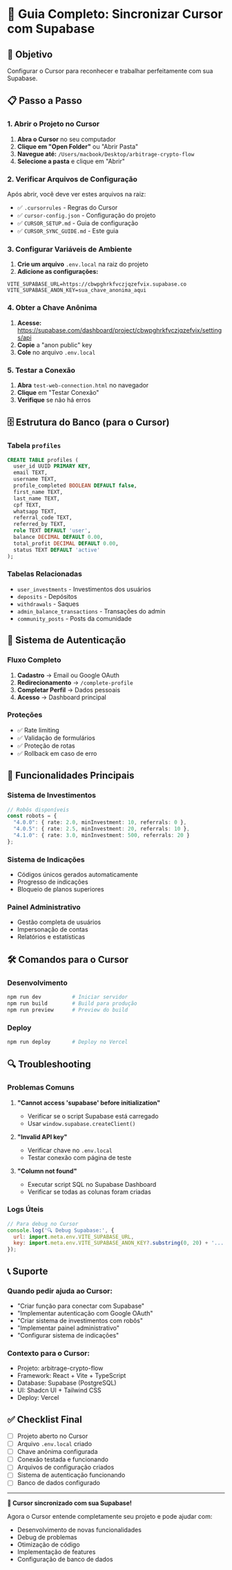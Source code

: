 # 🔗 Guia Completo: Sincronizar Cursor com Supabase

## 🎯 **Objetivo**
Configurar o Cursor para reconhecer e trabalhar perfeitamente com sua Supabase.

## 📋 **Passo a Passo**

### **1. Abrir o Projeto no Cursor**
1. **Abra o Cursor** no seu computador
2. **Clique em "Open Folder"** ou "Abrir Pasta"
3. **Navegue até:** `/Users/macbook/Desktop/arbitrage-crypto-flow`
4. **Selecione a pasta** e clique em "Abrir"

### **2. Verificar Arquivos de Configuração**
Após abrir, você deve ver estes arquivos na raiz:
- ✅ `.cursorrules` - Regras do Cursor
- ✅ `cursor-config.json` - Configuração do projeto
- ✅ `CURSOR_SETUP.md` - Guia de configuração
- ✅ `CURSOR_SYNC_GUIDE.md` - Este guia

### **3. Configurar Variáveis de Ambiente**
1. **Crie um arquivo** `.env.local` na raiz do projeto
2. **Adicione as configurações:**
```env
VITE_SUPABASE_URL=https://cbwpghrkfvczjqzefvix.supabase.co
VITE_SUPABASE_ANON_KEY=sua_chave_anonima_aqui
```

### **4. Obter a Chave Anônima**
1. **Acesse:** https://supabase.com/dashboard/project/cbwpghrkfvczjqzefvix/settings/api
2. **Copie** a "anon public" key
3. **Cole** no arquivo `.env.local`

### **5. Testar a Conexão**
1. **Abra** `test-web-connection.html` no navegador
2. **Clique** em "Testar Conexão"
3. **Verifique** se não há erros

## 🗄️ **Estrutura do Banco (para o Cursor)**

### **Tabela `profiles`**
```sql
CREATE TABLE profiles (
  user_id UUID PRIMARY KEY,
  email TEXT,
  username TEXT,
  profile_completed BOOLEAN DEFAULT false,
  first_name TEXT,
  last_name TEXT,
  cpf TEXT,
  whatsapp TEXT,
  referral_code TEXT,
  referred_by TEXT,
  role TEXT DEFAULT 'user',
  balance DECIMAL DEFAULT 0.00,
  total_profit DECIMAL DEFAULT 0.00,
  status TEXT DEFAULT 'active'
);
```

### **Tabelas Relacionadas**
- `user_investments` - Investimentos dos usuários
- `deposits` - Depósitos
- `withdrawals` - Saques
- `admin_balance_transactions` - Transações do admin
- `community_posts` - Posts da comunidade

## 🔐 **Sistema de Autenticação**

### **Fluxo Completo**
1. **Cadastro** → Email ou Google OAuth
2. **Redirecionamento** → `/complete-profile`
3. **Completar Perfil** → Dados pessoais
4. **Acesso** → Dashboard principal

### **Proteções**
- ✅ Rate limiting
- ✅ Validação de formulários
- ✅ Proteção de rotas
- ✅ Rollback em caso de erro

## 🎯 **Funcionalidades Principais**

### **Sistema de Investimentos**
```typescript
// Robôs disponíveis
const robots = {
  "4.0.0": { rate: 2.0, minInvestment: 10, referrals: 0 },
  "4.0.5": { rate: 2.5, minInvestment: 20, referrals: 10 },
  "4.1.0": { rate: 3.0, minInvestment: 500, referrals: 20 }
};
```

### **Sistema de Indicações**
- Códigos únicos gerados automaticamente
- Progresso de indicações
- Bloqueio de planos superiores

### **Painel Administrativo**
- Gestão completa de usuários
- Impersonação de contas
- Relatórios e estatísticas

## 🛠️ **Comandos para o Cursor**

### **Desenvolvimento**
```bash
npm run dev          # Iniciar servidor
npm run build        # Build para produção
npm run preview      # Preview do build
```

### **Deploy**
```bash
npm run deploy       # Deploy no Vercel
```

## 🔍 **Troubleshooting**

### **Problemas Comuns**

1. **"Cannot access 'supabase' before initialization"**
   - Verificar se o script Supabase está carregado
   - Usar `window.supabase.createClient()`

2. **"Invalid API key"**
   - Verificar chave no `.env.local`
   - Testar conexão com página de teste

3. **"Column not found"**
   - Executar script SQL no Supabase Dashboard
   - Verificar se todas as colunas foram criadas

### **Logs Úteis**
```javascript
// Para debug no Cursor
console.log('🔍 Debug Supabase:', {
  url: import.meta.env.VITE_SUPABASE_URL,
  key: import.meta.env.VITE_SUPABASE_ANON_KEY?.substring(0, 20) + '...'
});
```

## 📞 **Suporte**

### **Quando pedir ajuda ao Cursor:**
- "Criar função para conectar com Supabase"
- "Implementar autenticação com Google OAuth"
- "Criar sistema de investimentos com robôs"
- "Implementar painel administrativo"
- "Configurar sistema de indicações"

### **Contexto para o Cursor:**
- Projeto: arbitrage-crypto-flow
- Framework: React + Vite + TypeScript
- Database: Supabase (PostgreSQL)
- UI: Shadcn UI + Tailwind CSS
- Deploy: Vercel

## ✅ **Checklist Final**

- [ ] Projeto aberto no Cursor
- [ ] Arquivo `.env.local` criado
- [ ] Chave anônima configurada
- [ ] Conexão testada e funcionando
- [ ] Arquivos de configuração criados
- [ ] Sistema de autenticação funcionando
- [ ] Banco de dados configurado

---

**🎉 Cursor sincronizado com sua Supabase!**

Agora o Cursor entende completamente seu projeto e pode ajudar com:
- Desenvolvimento de novas funcionalidades
- Debug de problemas
- Otimização de código
- Implementação de features
- Configuração de banco de dados

